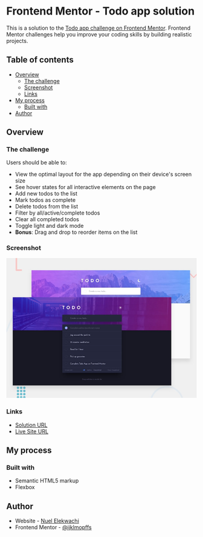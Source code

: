 # Frontend Mentor - Todo app solution

This is a solution to the [Todo app challenge on Frontend Mentor](https://www.frontendmentor.io/challenges/todo-app-Su1_KokOW). Frontend Mentor challenges help you improve your coding skills by building realistic projects.

## Table of contents

- [Overview](#overview)
  - [The challenge](#the-challenge)
  - [Screenshot](#screenshot)
  - [Links](#links)
- [My process](#my-process)
  - [Built with](#built-with)
- [Author](#author)

## Overview

### The challenge

Users should be able to:

- View the optimal layout for the app depending on their device's screen size
- See hover states for all interactive elements on the page
- Add new todos to the list
- Mark todos as complete
- Delete todos from the list
- Filter by all/active/complete todos
- Clear all completed todos
- Toggle light and dark mode
- **Bonus**: Drag and drop to reorder items on the list

### Screenshot

![](./design/desktop-preview.jpg)

### Links

- [Solution URL](https://github.com/ijklmopffs/Todo-List-App)
- [Live Site URL](https://todolistapp-new.netlify.app/)

## My process

### Built with

- Semantic HTML5 markup
- Flexbox

## Author

- Website - [Nuel Elekwachi](https://github.com/ijklmopffs)
- Frontend Mentor - [@ijklmopffs](https://www.frontendmentor.io/profile/ijklmopffs)
